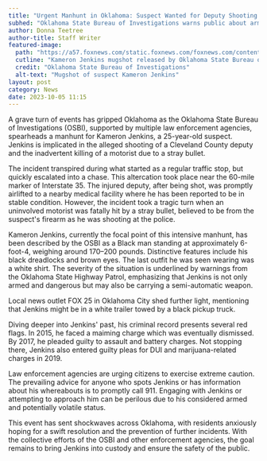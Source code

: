 ```yaml
---
title: "Urgent Manhunt in Oklahoma: Suspect Wanted for Deputy Shooting and Stray Bullet Fatality"
subhed: "Oklahoma State Bureau of Investigations warns public about armed and dangerous suspect, Kameron Jenkins."
author: Donna Teetree
author-title: Staff Writer
featured-image: 
  path: "https://a57.foxnews.com/static.foxnews.com/foxnews.com/content/uploads/2023/10/720/405/Kameron-Jenkins-Mugshot.jpg?ve=1&tl=1"
  cutline: "Kameron Jenkins mugshot released by Oklahoma State Bureau of Investigations"
  credit: "Oklahoma State Bureau of Investigations"
  alt-text: "Mugshot of suspect Kameron Jenkins"
layout: post
category: News
date: 2023-10-05 11:15
---
```


A grave turn of events has gripped Oklahoma as the Oklahoma State Bureau of Investigations (OSBI), supported by multiple law enforcement agencies, spearheads a manhunt for Kameron Jenkins, a 25-year-old suspect. Jenkins is implicated in the alleged shooting of a Cleveland County deputy and the inadvertent killing of a motorist due to a stray bullet.

The incident transpired during what started as a regular traffic stop, but quickly escalated into a chase. This altercation took place near the 60-mile marker of Interstate 35. The injured deputy, after being shot, was promptly airlifted to a nearby medical facility where he has been reported to be in stable condition. However, the incident took a tragic turn when an uninvolved motorist was fatally hit by a stray bullet, believed to be from the suspect's firearm as he was shooting at the police.

Kameron Jenkins, currently the focal point of this intensive manhunt, has been described by the OSBI as a Black man standing at approximately 6-foot-4, weighing around 170–200 pounds. Distinctive features include his black dreadlocks and brown eyes. The last outfit he was seen wearing was a white shirt. The severity of the situation is underlined by warnings from the Oklahoma State Highway Patrol, emphasizing that Jenkins is not only armed and dangerous but may also be carrying a semi-automatic weapon.

Local news outlet FOX 25 in Oklahoma City shed further light, mentioning that Jenkins might be in a white trailer towed by a black pickup truck.

Diving deeper into Jenkins' past, his criminal record presents several red flags. In 2015, he faced a maiming charge which was eventually dismissed. By 2017, he pleaded guilty to assault and battery charges. Not stopping there, Jenkins also entered guilty pleas for DUI and marijuana-related charges in 2019.

Law enforcement agencies are urging citizens to exercise extreme caution. The prevailing advice for anyone who spots Jenkins or has information about his whereabouts is to promptly call 911. Engaging with Jenkins or attempting to approach him can be perilous due to his considered armed and potentially volatile status.

This event has sent shockwaves across Oklahoma, with residents anxiously hoping for a swift resolution and the prevention of further incidents. With the collective efforts of the OSBI and other enforcement agencies, the goal remains to bring Jenkins into custody and ensure the safety of the public.

